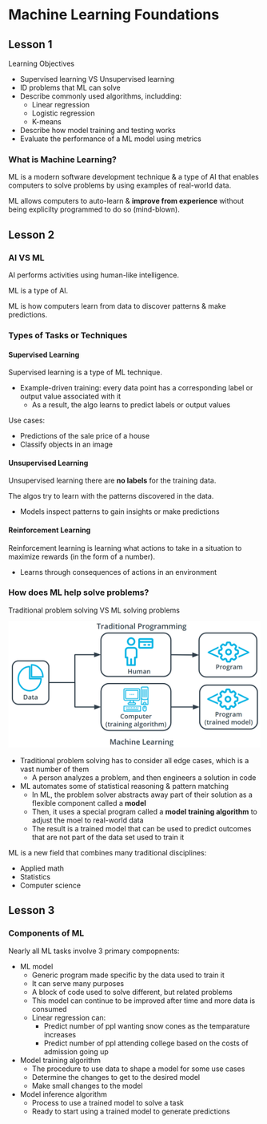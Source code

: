 # Machine Learning Foundations

## Lesson 1

Learning Objectives

* Supervised learning VS Unsupervised learning
* ID problems that ML can solve
* Describe commonly used algorithms, includding:
  * Linear regression
  * Logistic regression
  * K-means
* Describe how model training and testing works
* Evaluate the performance of a ML model using metrics

### What is Machine Learning?

ML is a modern software development technique & a type of AI that enables computers to solve problems by using examples of real-world data.

ML allows computers to auto-learn & **improve from experience** without being explicilty programmed to do so (mind-blown).

## Lesson 2

### AI VS ML

AI performs activities using human-like intelligence.

ML is a type of AI.

ML is how computers learn from data to discover patterns & make predictions.

### Types of Tasks or Techniques

#### Supervised Learning

Supervised learning is a type of ML technique.

* Example-driven training: every data point has a corresponding label or output value associated with it
  * As a result, the algo learns to predict labels or output values

Use cases:

* Predictions of the sale price of a house
* Classify objects in an image

#### Unsupervised Learning

Unsupervised learning there are **no labels** for the training data.

The algos try to learn with the patterns discovered in the data.

* Models inspect patterns to gain insights or make predictions

#### Reinforcement Learning

Reinforcement learning is learning what actions to take in a situation to maximize rewards (in the form of a number).

* Learns through consequences of actions in an environment

### How does ML help solve problems?

Traditional problem solving VS ML solving problems

![Traditional problem solving VS ML solving problems](assets/tradml.png)

* Traditional problem solving has to consider all edge cases, which is a vast number of them
  * A person analyzes a problem, and then engineers a solution in code
* ML automates some of statistical reasoning & pattern matching
  * In ML, the problem solver abstracts away part of their solution as a flexible component called a **model**
  * Then, it uses a special program called a **model training algorithm** to adjust the moel to real-world data
  * The result is a trained model that can be used to predict outcomes that are not part of the data set used to train it

ML is a new field that combines many traditional disciplines:

* Applied math
* Statistics
* Computer science

## Lesson 3

### Components of ML

Nearly all ML tasks involve 3 primary compopnents:

* ML model
  * Generic program made specific by the data used to train it
  * It can serve many purposes
  * A block of code used to solve different, but related problems
  * This model can continue to be improved after time and more data is consumed
  * Linear regression can:
    * Predict number of ppl wanting snow cones as the temparature increases
    * Predict number of ppl attending college based on the costs of admission going up
* Model training algorithm
  * The procedure to use data to shape a model for some use cases
  * Determine the changes to get to the desired model
  * Make small changes to the model
* Model inference algorithm
  * Process to use a trained model to solve a task
  * Ready to start using a trained model to generate predictions
